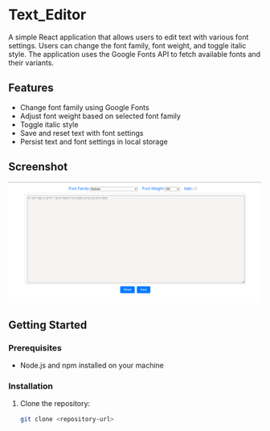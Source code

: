# Text_Editor

A simple React application that allows users to edit text with various font settings. Users can change the font family, font weight, and toggle italic style. The application uses the Google Fonts API to fetch available fonts and their variants.

## Features

- Change font family using Google Fonts
- Adjust font weight based on selected font family
- Toggle italic style
- Save and reset text with font settings
- Persist text and font settings in local storage

## Screenshot

![alt text](<Screenshot 2024-06-30 151003.png>)

## Getting Started

### Prerequisites

- Node.js and npm installed on your machine

### Installation

1. Clone the repository:
   ```sh
   git clone <repository-url>

